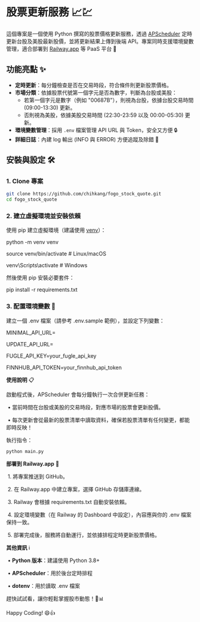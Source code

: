 # 股票更新服務 📈💹

這個專案是一個使用 Python 撰寫的股票價格更新服務，透過 [APScheduler](https://apscheduler.readthedocs.io/) 定時更新台股及美股最新股價，並將更新結果上傳到後端 API。專案同時支援環境變數管理，適合部署到 [Railway.app](https://railway.app/) 等 PaaS 平台 🚀

## 功能亮點 ✨

-  **定時更新**：每分鐘檢查是否在交易時段，符合條件則更新股票價格。
-  **市場分類**：依據股票代號第一個字元是否為數字，判斷為台股或美股：
   - 若第一個字元是數字（例如 "00687B"），則視為台股，依據台股交易時間 (09:00-13:30) 更新。
   - 否則視為美股，依據美股交易時間 (22:30-23:59 以及 00:00-05:30) 更新。
-  **環境變數管理**：採用 `.env` 檔案管理 API URL 與 Token，安全又方便 🔒
-  **詳細日誌**：內建 log 輸出 (INFO 與 ERROR) 方便追蹤及除錯 📝

## 安裝與設定 🛠️

### **1. Clone 專案**

```bash
git clone https://github.com/chihkang/fogo_stock_quote.git
cd fogo_stock_quote
```

### **2. 建立虛擬環境並安裝依賴**

使用 pip 建立虛擬環境（建議使用 [venv](https://docs.python.org/3/library/venv.html)）：

python -m venv venv

source venv/bin/activate  # Linux/macOS

venv\Scripts\activate    # Windows

然後使用 pip 安裝必要套件：

pip install -r requirements.txt

### **3. 配置環境變數** 🔑

建立一個 ⁠.env 檔案（請參考 ⁠.env.sample 範例），並設定下列變數：

MINIMAL_API_URL=

UPDATE_API_URL=

FUGLE_API_KEY=your_fugle_api_key

FINNHUB_API_TOKEN=your_finnhub_api_token

**使用說明** 📋

啟動程式後，APScheduler 會每分鐘執行一次合併更新任務：

​	•	當前時間在台股或美股的交易時段，對應市場的股票會更新股價。

​	•	每次更新會從最新的股票清單中讀取資料，確保若股票清單有任何變更，都能即時反映！

執行指令：

```bash
python main.py
```

**部署到 Railway.app** 🚀

​	1.	將專案推送到 GitHub。

​	2.	在 Railway.app 中建立專案，選擇 GitHub 存儲庫連線。

​	3.	Railway 會根據 ⁠requirements.txt 自動安裝依賴。

​	4.	設定環境變數（在 Railway 的 Dashboard 中設定），內容應與你的 ⁠.env 檔案保持一致。

​	5.	部署完成後，服務將自動運行，並依據排程定時更新股票價格。

**其他資訊** ℹ️

​	•	**Python 版本**：建議使用 Python 3.8+

​	•	**APScheduler**：用於後台定時排程

​	•	**dotenv**：用於讀取 ⁠.env 檔案

趕快試試看，讓你輕鬆掌握股市動態！💪📊

Happy Coding! 😄👍